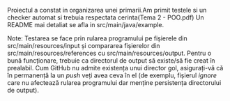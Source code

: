 Proiectul a constat in organizarea unei primarii.Am primit testele si un checker automat si trebuia respectata cerinta(Tema 2 - POO.pdf)
Un README mai detaliat se afla in src/main/java/example.

Note: Testarea se face prin rularea programului pe fișierele din src/main/resources/input și compararea fișierelor din src/main/resources/references cu src/main/resources/output. Pentru o bună funcționare, trebuie ca directorul de output să existe/să fie creat în prealabil. Cum GitHub nu admite existența unui director gol, asigurați-vă că în permanență la un *push* veți avea ceva în el (de exemplu, fișierul *ignore* care nu afectează rularea programului dar menține persistența directorului de output).
